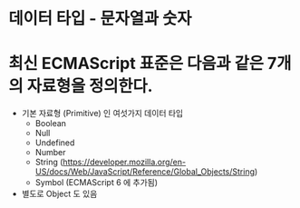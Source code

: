 # 데이터 타입 - 문자열과 숫자
# 최신 ECMAScript 표준은 다음과 같은 7개의 자료형을  정의한다.

+ 기본 자료형 (Primitive) 인 여섯가지 데이터 타입
    + Boolean
    + Null
    + Undefined
    + Number
    + String  (https://developer.mozilla.org/en-US/docs/Web/JavaScript/Reference/Global_Objects/String)
    + Symbol (ECMAScript 6 에 추가됨)
+ 별도로 Object 도 있음
